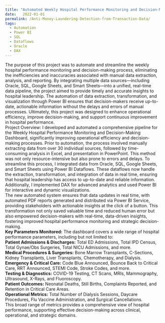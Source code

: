 ```yaml
---
title: "Automated Weekly Hospital Performance Monitoring and Decision-Making System"
date:   2022-01-01
permalink: /Anti-Money-Laundering-Detection-from-Transaction-Data/
tags:
  - Automation
  - Power BI
  - SQL
  - Dataflows
  - Oracle
  - DAX
---
```


The purpose of this project was to automate and streamline the weekly hospital performance monitoring and decision-making process, eliminating the inefficiencies and inaccuracies associated with manual data extraction, analysis, and reporting. By integrating multiple data sources—including Oracle, SQL, Google Sheets, and Smart Sheets—into a unified, real-time data pipeline, the project aimed to provide timely and accurate insights to hospital leadership. The automation of data extraction, transformation, and visualization through Power BI ensures that decision-makers receive up-to-date, actionable information without the delays and errors of manual processes. Ultimately, this project was designed to enhance operational efficiency, improve decision-making, and support continuous improvement in hospital performance.
\
Project Overview: I developed and automated a comprehensive pipeline for the Weekly Hospital Performance Monitoring and Decision-Making Dashboard, significantly improving operational efficiency and decision-making processes. Prior to automation, the process involved manually extracting data from over 30 individual sources, followed by time-consuming analysis in Excel, and presentation in PowerPoint. This method was not only resource-intensive but also prone to errors and delays.
To streamline this process, I integrated data from Oracle, SQL, Google Sheets, and Smart Sheets using Power BI Dataflows. These dataflows now handle the extraction, transformation, and integration of data in real time, ensuring that hospital leadership has access to up-to-date and reliable information. Additionally, I implemented DAX for advanced analytics and used Power BI for interactive and dynamic visualizations.
\
The new automated system ensures that data updates in real time, with automated PDF reports generated and distributed via Power BI Service, providing stakeholders with actionable insights at the click of a button. This transformation not only saved valuable time and reduced human error but also empowered decision-makers with real-time, data-driven insights, fostering improved hospital performance monitoring and strategic decision-making.
\
**Key Parameters Monitored:** The dashboard covers a wide range of hospital performance parameters, including but not limited to:
\
**Patient Admissions & Discharges:** Total ED Admissions, Total IPD Census, Total Gynae/Obs Surgeries, Total NICU Admissions, and more.
\
**Medical Procedures & Surgeries:** Bone Marrow Transplants, C-Sections, Kidney Transplants, Liver Transplants, Chemotherapy, and Dialysis.
\
**Emergency & Critical Care:** Code Blue Announced, Bounce Back to Critical Care, RRT Announced, STEMI Code, Stroke Codes, and more.
\
**Testing & Diagnostics:** COVID-19 Testing, CT Scans, MRIs, Mammography, Ultrasound, X-Rays, and Fluoroscopy.
\
**Patient Outcomes:** Neonatal Deaths, Still Births, Complaints Reported, and Retention in Critical Care Areas.
\
**Operational Metrics:** Total Number of Dialysis Sessions, Daycare Procedures, Flu Vaccine Administration, and Surgical Cancellations.
\
This broad range of metrics provides a comprehensive view of hospital performance, supporting effective decision-making across clinical, operational, and strategic domains.

   
